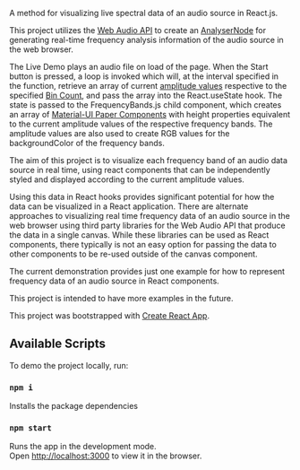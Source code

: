 A method for visualizing live spectral data of an audio source in React.js.

This project utilizes the [Web Audio API](https://developer.mozilla.org/en-US/docs/Web/API/Web_Audio_API) to create an [AnalyserNode](https://developer.mozilla.org/en-US/docs/Web/API/AnalyserNode) for generating real-time frequency analysis information of the audio source in the web browser.

The Live Demo plays an audio file on load of the page. When the Start button is pressed, a loop is invoked which will, at the interval specified in the function, retrieve an array of current [amplitude values](https://developer.mozilla.org/en-US/docs/Web/API/AnalyserNode/getByteFrequencyData) respective to the specified [Bin Count](https://developer.mozilla.org/en-US/docs/Web/API/AnalyserNode/frequencyBinCount), and pass the array into the React.useState hook. The state is passed to the FrequencyBands.js child component, which creates an array of [Material-UI Paper Components](https://material-ui.com/api/paper/) with height properties equivalent to the current amplitude values of the respective frequency bands. The amplitude values are also used to create RGB values for the backgroundColor of the frequency bands.

The aim of this project is to visualize each frequency band of an audio data source in real time, using react components that can be independently styled and displayed according to the current amplitude values.

Using this data in React hooks provides significant potential for how the data can be visualized in a React application. There are alternate approaches to visualizing real time frequency data of an audio source in the web browser using third party libraries for the Web Audio API that produce the data in a single canvas. While these libraries can be used as React components, there typically is not an easy option for passing the data to other components to be re-used outside of the canvas component.

The current demonstration provides just one example for how to represent frequency data of an audio source in React components.

This project is intended to have more examples in the future.



This project was bootstrapped with [Create React App](https://github.com/facebook/create-react-app).

## Available Scripts

To demo the project locally, run:

### `npm i`

Installs the package dependencies

### `npm start`

Runs the app in the development mode.<br />
Open [http://localhost:3000](http://localhost:3000) to view it in the browser.
